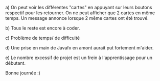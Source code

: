 a) 
On peut voir les différentes "cartes" en appuyant sur leurs boutons respectif pour les retourner. 
On ne peut afficher que 2 cartes en même temps. 
Un message annonce lorsque 2 même cartes ont été trouvé. 

b) Tous le reste est encore à coder. 

c) Problème de temps/ de difficulté

d) Une prise en main de Javafx en amont aurait put fortement m'aider. 

e) Le nombre excessif de projet est un frein à l'apprentissage pour un débutant. 

Bonne journée :)
